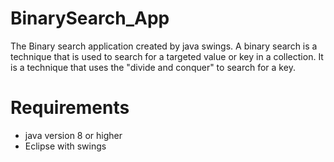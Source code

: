 # BinarySearch_App
The Binary search application created by java swings.
A binary search is a technique that is used to search for a targeted value or key in a collection.
It is a technique that uses the "divide and conquer" to search for a key.


# Requirements
* java version 8 or higher
* Eclipse with swings
